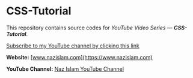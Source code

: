 # CSS-Tutorial

This repository contains source codes for *YouTube Video Series &#8212; **CSS-Tutorial***.

[Subscribe to my YouTube channel by clicking this link](https://www.youtube.com/channel/UC4vyMYrRqSy7Ig2hkqdWTpg?sub_confirmation=1)

**Website:** [www.nazislam.com](https://www.nazislam.com)

**YouTube Channel:** [Naz Islam YouTube Channel](https://www.youtube.com/channel/UC4vyMYrRqSy7Ig2hkqdWTpg)